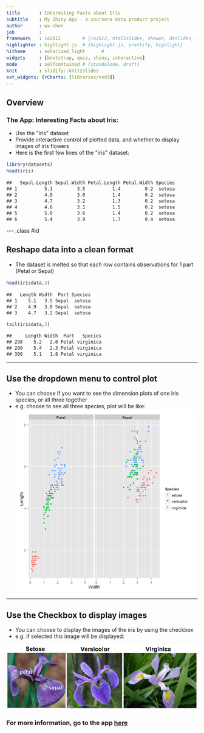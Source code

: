 ```yaml
---
title       : Interesting Facts about Iris
subtitle    : My Shiny App - a coursera data product project
author      : wx-chen
job         : 
framework   : io2012        # {io2012, html5slides, shower, dzslides, ...}
highlighter : highlight.js  # {highlight.js, prettify, highlight}
hitheme     : solarized_light      # 
widgets     : [bootstrap, quiz, shiny, interactive]  
mode        : selfcontained # {standalone, draft}
knit        : slidify::knit2slides
ext_widgets: {rCharts: [libraries/nvd3]}
---
```


## Overview  
  
  
### The App: Interesting Facts about Iris:  

* Use the "iris" dataset  
* Provide interactive control of plotted data, and whether to display images of iris flowers  
* Here is the first few lines of the "iris" dataset:


```r
library(datasets)
head(iris)
```

```
##   Sepal.Length Sepal.Width Petal.Length Petal.Width Species
## 1          5.1         3.5          1.4         0.2  setosa
## 2          4.9         3.0          1.4         0.2  setosa
## 3          4.7         3.2          1.3         0.2  setosa
## 4          4.6         3.1          1.5         0.2  setosa
## 5          5.0         3.6          1.4         0.2  setosa
## 6          5.4         3.9          1.7         0.4  setosa
```

--- .class #id 

## Reshape data into a clean format  

* The dataset is melted so that each row contains observations for 1 part (Petal or Sepal)  


```r
head(irisdata,3)
```

```
##   Length Width  Part Species
## 1    5.1   3.5 Sepal  setosa
## 2    4.9   3.0 Sepal  setosa
## 3    4.7   3.2 Sepal  setosa
```

```r
tail(irisdata,3)
```

```
##     Length Width  Part   Species
## 298    5.2   2.0 Petal virginica
## 299    5.4   2.3 Petal virginica
## 300    5.1   1.8 Petal virginica
```

---

## Use the dropdown menu to control plot
* You can choose if you want to see the dimension plots of one iris species, or all three together  
* e.g. choose to see all three species, plot will be like:  
![plot of chunk unnamed-chunk-4](assets/fig/unnamed-chunk-4.png) 

---

## Use the Checkbox to display images
* You can choose to display the images of the iris by using the checkbox  
* e.g. if selected this image will be displayed:  

![IrisImage](https://raw.githubusercontent.com/wx-chen/wx-chen.github.io/master/setose.png) 

### For more information, go to the app [here](https://chenwx.shinyapps.io/IrisDisplay/)  




